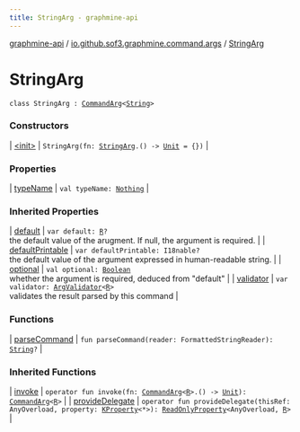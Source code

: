 ```yaml
---
title: StringArg - graphmine-api
---
```


[graphmine-api](../../index.html) / [io.github.sof3.graphmine.command.args](../index.html) / [StringArg](./index.html)

# StringArg

`class StringArg : `[`CommandArg`](../-command-arg/index.html)`<`[`String`](https://kotlinlang.org/api/latest/jvm/stdlib/kotlin/-string/index.html)`>`

### Constructors

| [&lt;init&gt;](-init-.html) | `StringArg(fn: `[`StringArg`](./index.html)`.() -> `[`Unit`](https://kotlinlang.org/api/latest/jvm/stdlib/kotlin/-unit/index.html)` = {})` |

### Properties

| [typeName](type-name.html) | `val typeName: `[`Nothing`](https://kotlinlang.org/api/latest/jvm/stdlib/kotlin/-nothing/index.html) |

### Inherited Properties

| [default](../-command-arg/default.html) | `var default: `[`R`](../-command-arg/-wrapper/index.html#R)`?`<br>the default value of the arugment. If null, the argument is required. |
| [defaultPrintable](../-command-arg/default-printable.html) | `var defaultPrintable: I18nable?`<br>the default value of the argument expressed in human-readable string. |
| [optional](../-command-arg/optional.html) | `val optional: `[`Boolean`](https://kotlinlang.org/api/latest/jvm/stdlib/kotlin/-boolean/index.html)<br>whether the argument is required, deduced from "default" |
| [validator](../-command-arg/validator.html) | `var validator: `[`ArgValidator`](../-arg-validator.html)`<`[`R`](../-command-arg/-wrapper/index.html#R)`>`<br>validates the result parsed by this command |

### Functions

| [parseCommand](parse-command.html) | `fun parseCommand(reader: FormattedStringReader): `[`String`](https://kotlinlang.org/api/latest/jvm/stdlib/kotlin/-string/index.html)`?` |

### Inherited Functions

| [invoke](../-command-arg/invoke.html) | `operator fun invoke(fn: `[`CommandArg`](../-command-arg/index.html)`<`[`R`](../-command-arg/-wrapper/index.html#R)`>.() -> `[`Unit`](https://kotlinlang.org/api/latest/jvm/stdlib/kotlin/-unit/index.html)`): `[`CommandArg`](../-command-arg/index.html)`<`[`R`](../-command-arg/-wrapper/index.html#R)`>` |
| [provideDelegate](../-command-arg/provide-delegate.html) | `operator fun provideDelegate(thisRef: AnyOverload, property: `[`KProperty`](https://kotlinlang.org/api/latest/jvm/stdlib/kotlin.reflect/-k-property/index.html)`<*>): `[`ReadOnlyProperty`](https://kotlinlang.org/api/latest/jvm/stdlib/kotlin.properties/-read-only-property/index.html)`<AnyOverload, `[`R`](../-command-arg/-wrapper/index.html#R)`>` |

